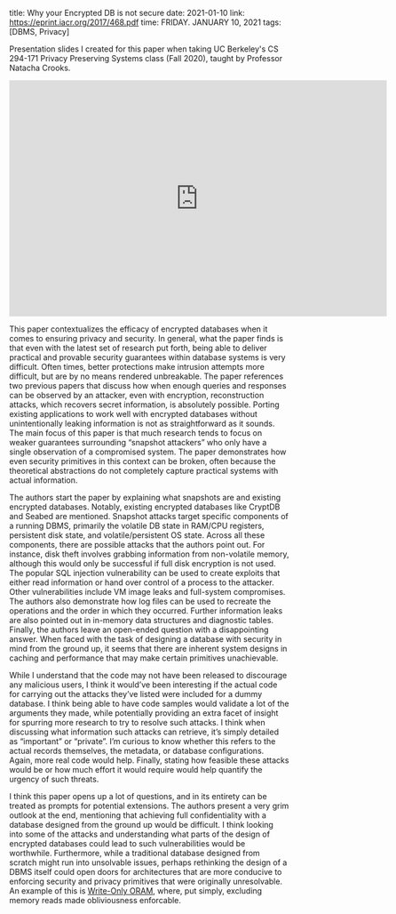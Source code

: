 title: Why your Encrypted DB is not secure
date: 2021-01-10
link: https://eprint.iacr.org/2017/468.pdf
time: FRIDAY. JANUARY 10, 2021
tags: [DBMS, Privacy]

Presentation slides I created for this paper when taking UC Berkeley's CS 294-171 Privacy Preserving Systems class (Fall 2020), taught by Professor Natacha Crooks.

<p align="center">
  <iframe src="https://docs.google.com/presentation/d/e/2PACX-1vTvF0atyO3wj63BVZT5md-IcB1bir5dNnZw7kOpt43vQYJTC-M8Oe8iTeUyIjoneK8d0MumFeEuWKI5/embed?start=false&loop=false&delayms=3000" frameborder="0" width="680" height="425" allowfullscreen="true" mozallowfullscreen="true" webkitallowfullscreen="true"></iframe>
</p>

This paper contextualizes the efficacy of encrypted databases when it comes to ensuring privacy and security. In general, what the paper finds is that even with the latest set of research put forth, being able to deliver practical and provable security guarantees within database systems is very difficult. Often times, better protections make intrusion attempts more difficult, but are by no means rendered unbreakable. The paper references two previous papers that discuss how when enough queries and responses can be observed by an attacker, even with encryption, reconstruction attacks, which recovers secret information, is absolutely possible. Porting existing applications to work well with encrypted databases without unintentionally leaking information is not as straightforward as it sounds. The main focus of this paper is that much research tends to focus on weaker guarantees surrounding “snapshot attackers” who only have a single observation of a compromised system. The paper demonstrates how even security primitives in this context can be broken, often because the theoretical abstractions do not completely capture practical systems with actual information.

The authors start the paper by explaining what snapshots are and existing encrypted databases. Notably, existing encrypted databases like CryptDB and Seabed are mentioned. Snapshot attacks target specific components of a running DBMS, primarily the volatile DB state in RAM/CPU registers, persistent disk state, and volatile/persistent OS state. Across all these components, there are possible attacks that the authors point out. For instance, disk theft involves grabbing information from non-volatile memory, although this would only be successful if full disk encryption is not used. The popular SQL injection vulnerability can be used to create exploits that either read information or hand over control of a process to the attacker. Other vulnerabilities include VM image leaks and full-system compromises. The authors also demonstrate how log files can be used to recreate the operations and the order in which they occurred. Further information leaks are also pointed out in in-memory data structures and diagnostic tables. Finally, the authors leave an open-ended question with a disappointing answer. When faced with the task of designing a database with security in mind from the ground up, it seems that there are inherent system designs in caching and performance that may make certain primitives unachievable.

While I understand that the code may not have been released to discourage any malicious users, I think it would’ve been interesting if the actual code for carrying out the attacks they’ve listed were included for a dummy database. I think being able to have code samples would validate a lot of the arguments they made, while potentially providing an extra facet of insight for spurring more research to try to resolve such attacks. I think when discussing what information such attacks can retrieve, it’s simply detailed as “important” or “private”. I’m curious to know whether this refers to the actual records themselves, the metadata, or database configurations. Again, more real code would help. Finally, stating how feasible these attacks would be or how much effort it would require would help quantify the urgency of such threats.

I think this paper opens up a lot of questions, and in its entirety can be treated as prompts for potential extensions. The authors present a very grim outlook at the end, mentioning that achieving full confidentiality with a database designed from the ground up would be difficult. I think looking into some of the attacks and understanding what parts of the design of encrypted databases could lead to such vulnerabilities would be worthwhile. Furthermore, while a traditional database designed from scratch might run into unsolvable issues, perhaps rethinking the design of a DBMS itself could open doors for architectures that are more conducive to enforcing security and privacy primitives that were originally unresolvable. An example of this is [Write-Only ORAM](/review/r/2021/Jan/08/), where, put simply, excluding memory reads made obliviousness enforcable.
